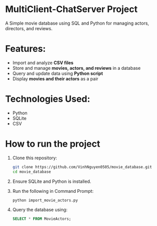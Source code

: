 # MultiClient-ChatServer Project
A Simple movie database using SQL and Python for managing actors, directors, and reviews.

# Features:
- Import and analyze **CSV files**
- Store and manage **movies, actors, and reviews** in a database
- Query and update data using **Python script**
- Display **movies and their actors** as a pair

# Technologies Used:
- Python
- SQLite
- CSV

# How to run the project
1. Clone this repository:
   
   ```bash
   git clone https://github.com/VinhNguyen0505/movie_database.git
   cd movie_database
   
3. Ensure SQLite and Python is installed.
4. Run the following in Command Prompt:
   
   ```bash
   python import_movie_actors.py
   
6. Query the database using:
   
   ```sql
   SELECT * FROM MovieActors;
